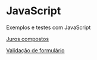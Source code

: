 # JavaScript
Exemplos e testes com JavaScript

[Juros compostos](https://rudineiw.github.io/JavaScript/juros-compostos.html)

[Validação de formulário](https://rudineiw.github.io/JavaScript/validar-formulario.html)
